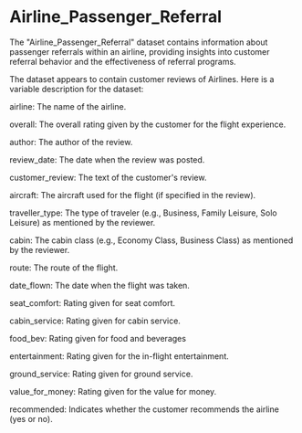 # Airline_Passenger_Referral
 The "Airline_Passenger_Referral" dataset contains information about passenger referrals within an airline, providing insights into customer referral behavior and the effectiveness of referral programs.

 The dataset appears to contain customer reviews of Airlines. Here is a variable description for the dataset:

 airline: The name of the airline.

 overall: The overall rating given by the customer for the flight experience.

 author: The author of the review.

 review_date: The date when the review was posted.

 customer_review: The text of the customer's review.

 aircraft: The aircraft used for the flight (if specified in the review).

 traveller_type: The type of traveler (e.g., Business, Family Leisure, Solo Leisure) as mentioned by the reviewer.

 cabin: The cabin class (e.g., Economy Class, Business Class) as mentioned by the reviewer.

 route: The route of the flight.

 date_flown: The date when the flight was taken.

 seat_comfort: Rating given for seat comfort.

 cabin_service: Rating given for cabin service.

 food_bev: Rating given for food and beverages

 entertainment: Rating given for the in-flight entertainment.

 ground_service: Rating given for ground service.

 value_for_money: Rating given for the value for money.

 recommended: Indicates whether the customer recommends the airline (yes or no).
